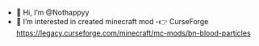 - 👋 Hi, I’m @Nothappyy
- 👀 I’m interested in created minecraft mod
  -👉 CurseForge https://legacy.curseforge.com/minecraft/mc-mods/bn-blood-particles

<!---
Nothappyy/Nothappyy is a ✨ special ✨ repository because its `README.md` (this file) appears on your GitHub profile.
You can click the Preview link to take a look at your changes.
--->
